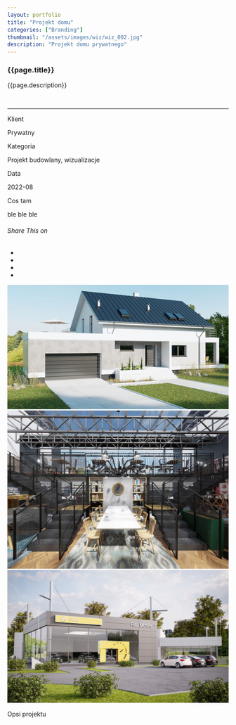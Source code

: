 ```yaml
---
layout: portfolio
title: "Projekt domu"
categories: ["Branding"]
thumbnail: "/assets/images/wiz/wiz_002.jpg"
description: "Projekt domu prywatnego"
---
```

<div class="col-lg-8 text-center">
    <h3 class="mb-5 mt-2">{{page.title}}</h3>
	<p>{{page.description}}</p>
    <img scr="{{thumbnail}}"/>

<hr class="my-5">
	
<div class="row">
		<div class="col-lg-4 text-center">
			<p class="text-color font-weight-bold mb-2">Klient</p>
			<p>Prywatny</p>
		</div>
		<div class="col-lg-4 text-center">
			<p class="text-color font-weight-bold mb-2">Kategoria</p>
			<p>Projekt budowlany, wizualizacje</p>
		</div>
		<div class="col-lg-4 text-center">
			<p class="text-color font-weight-bold mb-2">Data</p>
			<p>2022-08</p>
		</div>
        	<div class="col-lg-4 text-center">
			<p class="text-color font-weight-bold mb-2">Cos tam</p>
			<p>ble ble ble</p>
		</div>
	</div>

<div class="post-single-share py-4 mt-4 mb-5">
		<h6 class="text-white">Share This on</h6>
		<ul class="list-inline socials-links mb-0">
			<li class="list-inline-item">
				<a href="#" class="active"><i class="ti-facebook"></i></a>
			</li>
			<li class="list-inline-item">
				<a href="#"><i class="ti-twitter"></i></a>
			</li>
			<li class="list-inline-item">
				<a href="#"><i class="ti-vimeo"></i></a>
			</li>
			<li class="list-inline-item">
				<a href="#"><i class="ti-linkedin"></i></a>
			</li>
		</ul>
	</div>
</div>

<div class="col-lg-12 mt-5">
	<div class="carousel slide" id="single-slide">
		<div class="carousel-inner">
			<div class="carousel-item active">
				<img src="/assets/images/wiz/wiz_002.jpg" alt="" class="img-fluid">
			</div>
			<div class="carousel-item">
				<img src="/assets/images/wiz/wiz_003.jpg" alt="" class="img-fluid">
			</div>
			<div class="carousel-item">
				<img src="/assets/images/wiz/wiz_004.jpg" alt="" class="img-fluid">
			</div>
		</div>
		 <div class="text-center mt-4">
		 	<a class="control-prev" href="#single-slide" role="button" data-slide="prev">
			    <span class="fa fa-long-arrow-alt-left" aria-hidden="true"></span>
			  </a>
			  <a class="control-next" href="#single-slide" role="button" data-slide="next">
			    <span class="fa fa-long-arrow-alt-right" aria-hidden="true"></span>
			  </a>
		 </div>
	</div>
</div>
<div class="col-lg-8 text-center mt-5">
	<p>Opsi projektu</p>
</div>													
